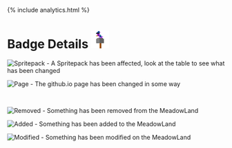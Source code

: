 {% include analytics.html %}

# Badge Details ![birb](../assets/images/Birb.png)

![Spritepack](https://img.shields.io/badge/-Spritepack-blue) - A Spritepack has been affected, look at the table to see what has been changed

![Page](https://img.shields.io/badge/-Page-yellow)           - The github.io page has been changed in some way

<br/>

![Removed](https://img.shields.io/badge/-Removed-red)        - Something has been removed from the MeadowLand

![Added](https://img.shields.io/badge/-Added-brightgreen)    - Something has been added to the MeadowLand

![Modified](https://img.shields.io/badge/-Modified-orange)   - Something has been modified on the MeadowLand

